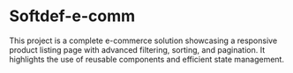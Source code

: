 # Softdef-e-comm
This project is a complete e-commerce solution showcasing a responsive product listing page with advanced filtering, sorting, and pagination. It highlights the use of reusable components and efficient state management.
